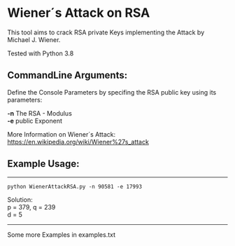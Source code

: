 # Wiener´s Attack on RSA
This tool aims to crack RSA private Keys implementing the Attack by Michael J. Wiener.

Tested with Python 3.8

## CommandLine Arguments:
Define the Console Parameters by specifing the RSA public key using its parameters:  
  
  **-n** The RSA - Modulus   
  **-e** public Exponent
    
  More Information on Wiener´s Attack:  
  https://en.wikipedia.org/wiki/Wiener%27s_attack  
  
## Example Usage:
----------------------------------
```python WienerAttackRSA.py -n 90581 -e 17993```  

  Solution:  
  p = 379, q = 239  
  d = 5

----------------------------------

Some more Examples in examples.txt
